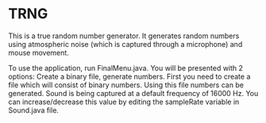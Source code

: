 TRNG
====

This is a true random number generator. It generates random numbers using atmospheric noise (which is captured through a microphone) and mouse movement.

To use the application, run FinalMenu.java. You will be presented with 2 options: Create a binary file, generate numbers. First you need to create a file which will consist of binary numbers. Using this file numbers can be generated. Sound is being captured at a default frequency of 16000 Hz. You can increase/decrease this value by editing the sampleRate variable in Sound.java file. 
